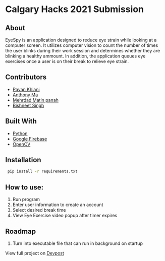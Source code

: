 # Calgary Hacks 2021 Submission

## About
EyeSpy is an application designed to reduce eye strain while looking at a computer screen. It utilizes computer vision to count the number of times the user blinks during their work session and determines whether they are blinking a healthy ammount. In addition, the application queues eye exercises once a user is on their break to relieve eye strain.

## Contributors
* [Pavan Khiani](https://github.com/pkhiani)
* [Anthony Ma](https://github.com/Anthonyyma)
* [Mehrdad Matin panah](https://github.com/MehrdadMatin)
* [Bishneet Singh](https://github.com/singhb2020)

## Built With
* [Python](https://www.python.org/)
* [Google Firebase](https://firebase.google.com/)
* [OpenCV](https://opencv.org/) 

## Installation
 ```sh
  pip install -r requirements.txt  
  ```
  
## How to use:
1. Run program
2. Enter user information to create an account
3. Select desired break time
4. View Eye Exercise video popup after timer expires

## Roadmap
1. Turn into executable file that can run in background on startup

View full project on [Devpost](https://devpost.com/software/eyespy-fowtyn)





